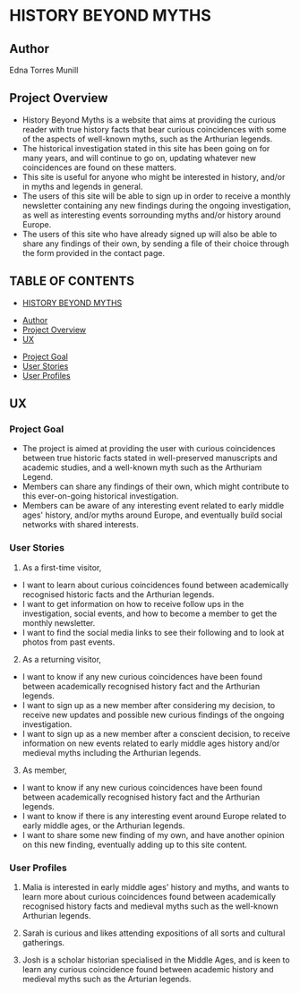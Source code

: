# HISTORY BEYOND MYTHS

## Author
Edna Torres Munill

## Project Overview
- History Beyond Myths is a website that aims at providing the curious reader with true history facts that bear curious coincidences with some of the aspects of well-known myths, such as the Arthurian legends.
- The historical investigation stated in this site has been going on for many years, and will continue to go on, updating whatever new coincidences are found on these matters.
- This site is useful for anyone who might be interested in history, and/or in myths and legends in general.
- The users of this site will be able to sign up in order to receive a monthly newsletter containing any new findings during the ongoing investigation, as well as interesting events sorrounding myths and/or history around Europe.
- The users of this site who have already signed up will also be able to share any findings of their own, by sending a file of their choice through the form provided in the contact page.

## TABLE OF CONTENTS
- [HISTORY BEYOND MYTHS](#history-beyond-myths)
* [Author](#Author)
* [Project Overview](#project-overview)
* [UX](#UX)
+ [Project Goal](#project-goal)
+ [User Stories](#user-stories)
+ [User Profiles](#user-profiles)

## UX

### Project Goal
* The project is aimed at providing the user with curious coincidences between true historic facts stated in well-preserved manuscripts and academic studies, and a well-known myth such as the Arthuriam Legend.
* Members can share any findings of their own, which might contribute to this ever-on-going historical investigation.
* Members can be aware of any interesting event related to early middle ages' history, and/or myths around Europe, and eventually build social networks with shared interests.

### User Stories
1. As a first-time visitor,
* I want to learn about curious coincidences found between academically recognised historic facts and the Arthurian legends.
* I want to get information on how to receive follow ups in the investigation, social events, and how to become a member to get the monthly newsletter.
* I want to find the social media links to see their following and to look at photos from past events.

2. As a returning visitor,
* I want to know if any new curious coincidences have been found between academically recognised history fact and the Arthurian legends.
* I want to sign up as a new member after considering my decision, to receive new updates and possible new curious findings of the ongoing investigation.
* I want to sign up as a new member after a conscient decision, to receive information on new events related to early middle ages history and/or medieval myths including the Arthurian legends.

3. As member,
* I want to know if any new curious coincidences have been found between academically recognised history fact and the Arthurian legends.
* I want to know if there is any interesting event around Europe related to early middle ages, or the Arthurian legends.
* I want to share some new finding of my own, and have another opinion on this new finding, eventually adding up to this site content.



### User Profiles

1. Malia is interested in early middle ages' history and myths, and wants to learn more about curious coincidences found between academically recognised history facts and medieval myths such as the well-known Arthurian legends.

2. Sarah is curious and likes attending expositions of all sorts and cultural gatherings. 

3. Josh is a scholar historian specialised in the Middle Ages, and is keen to learn any curious coincidence found between academic history and medieval myths such as the Arturian legends.
